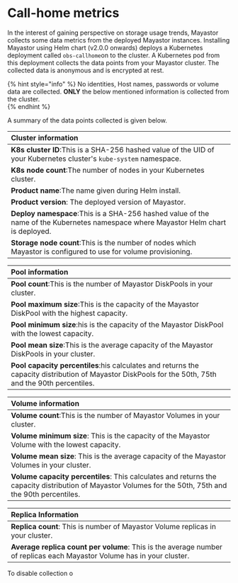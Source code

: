 # Call-home metrics

In the interest of gaining perspective on storage usage trends, Mayastor collects some data metrics from the deployed Mayastor instances. Installing Mayastor using Helm chart (v2.0.0 onwards) deploys a Kubernetes deployment called `obs-callhome`on to the cluster. A Kubernetes pod from this deployment collects the data points from your Mayastor cluster.
The collected data is anonymous and is encrypted at rest.

{% hint style="info" %}
No identities, Host names, passwords or volume data are collected. **ONLY** the below mentioned information is collected from the cluster.  
{% endhint %}

A summary of the data points collected is given below. 


| **Cluster information** |
| :--- |
|**K8s cluster ID**:This is a SHA-256 hashed value of the UID of your Kubernetes cluster's `kube-system` namespace.|
|**K8s node count**:The number of nodes in your Kubernetes cluster.|
|**Product name**:The name given during Helm install. |
|**Product version**: The deployed version of Mayastor.|
|**Deploy namespace**:This is a SHA-256 hashed value of the name of the Kubernetes namespace where Mayastor Helm chart is deployed.|
|**Storage node count**:This is the number of nodes which Mayastor is configured to use for volume provisioning.|

|**Pool information**|
| :--- |
|**Pool count**:This is the number of Mayastor DiskPools in your cluster.|
|**Pool maximum size**:This is the capacity of the Mayastor DiskPool with the highest capacity.|
|**Pool minimum size**:his is the capacity of the Mayastor DiskPool with the lowest capacity.|
|**Pool mean size**:This is the average capacity of the Mayastor DiskPools in your cluster.|
|**Pool capacity percentiles**:his calculates and returns the capacity distribution of Mayastor DiskPools for the 50th, 75th and the 90th percentiles.|


|**Volume information**|
| :--- |
|**Volume count**:This is the number of Mayastor Volumes in your cluster.|
|**Volume minimum size**: This is the capacity of the Mayastor Volume with the lowest capacity.|
|**Volume mean size**: This is the average capacity of the Mayastor Volumes in your cluster.|
|**Volume capacity percentiles**: This calculates and returns the capacity distribution of Mayastor Volumes for the 50th, 75th and the 90th percentiles.|

|**Replica Information**|
| :--- |
|**Replica count**: This is number of Mayastor Volume replicas in your cluster.|
|**Average replica count per volume**: This is the average number of replicas each Mayastor Volume has in your cluster.|


To disable collection o

